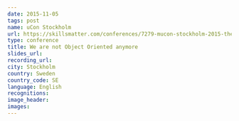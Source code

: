 ```yaml
---
date: 2015-11-05
tags: post
name: uCon Stockholm
url: https://skillsmatter.com/conferences/7279-mucon-stockholm-2015-the-microservices-conference
type: conference
title: We are not Object Oriented anymore
slides_url:
recording_url: 
city: Stockholm
country: Sweden
country_code: SE
language: English
recognitions:
image_header:
images:
---
```

